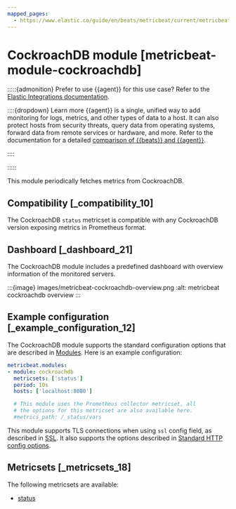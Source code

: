 ```yaml
---
mapped_pages:
  - https://www.elastic.co/guide/en/beats/metricbeat/current/metricbeat-module-cockroachdb.html
---
```


# CockroachDB module [metricbeat-module-cockroachdb]

:::::{admonition} Prefer to use {{agent}} for this use case?
Refer to the [Elastic Integrations documentation](integration-docs://reference/cockroachdb.md).

::::{dropdown} Learn more
{{agent}} is a single, unified way to add monitoring for logs, metrics, and other types of data to a host. It can also protect hosts from security threats, query data from operating systems, forward data from remote services or hardware, and more. Refer to the documentation for a detailed [comparison of {{beats}} and {{agent}}](docs-content://reference/fleet/index.md).

::::


:::::


This module periodically fetches metrics from CockroachDB.


## Compatibility [_compatibility_10]

The CockroachDB `status` metricset is compatible with any CockroachDB version exposing metrics in Prometheus format.


## Dashboard [_dashboard_21]

The CockroachDB module includes a predefined dashboard with overview information of the monitored servers.

:::{image} images/metricbeat-cockroachdb-overview.png
:alt: metricbeat cockroachdb overview
:::


## Example configuration [_example_configuration_12]

The CockroachDB module supports the standard configuration options that are described in [Modules](/reference/metricbeat/configuration-metricbeat.md). Here is an example configuration:

```yaml
metricbeat.modules:
- module: cockroachdb
  metricsets: ['status']
  period: 10s
  hosts: ['localhost:8080']

  # This module uses the Prometheus collector metricset, all
  # the options for this metricset are also available here.
  #metrics_path: /_status/vars
```

This module supports TLS connections when using `ssl` config field, as described in [SSL](/reference/metricbeat/configuration-ssl.md). It also supports the options described in [Standard HTTP config options](/reference/metricbeat/configuration-metricbeat.md#module-http-config-options).


## Metricsets [_metricsets_18]

The following metricsets are available:

* [status](/reference/metricbeat/metricbeat-metricset-cockroachdb-status.md)


